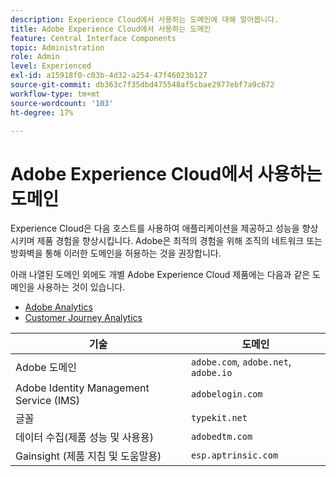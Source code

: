```yaml
---
description: Experience Cloud에서 사용하는 도메인에 대해 알아봅니다.
title: Adobe Experience Cloud에서 사용하는 도메인
feature: Central Interface Components
topic: Administration
role: Admin
level: Experienced
exl-id: a15918f0-c03b-4d32-a254-47f46023b127
source-git-commit: db363c7f35dbd475548af5cbae2977ebf7a9c672
workflow-type: tm+mt
source-wordcount: '103'
ht-degree: 17%

---
```


# Adobe Experience Cloud에서 사용하는 도메인

Experience Cloud은 다음 호스트를 사용하여 애플리케이션을 제공하고 성능을 향상시키며 제품 경험을 향상시킵니다. Adobe은 최적의 경험을 위해 조직의 네트워크 또는 방화벽을 통해 이러한 도메인을 허용하는 것을 권장합니다.

아래 나열된 도메인 외에도 개별 Adobe Experience Cloud 제품에는 다음과 같은 도메인을 사용하는 것이 있습니다.

* [Adobe Analytics](https://experienceleague.adobe.com/en/docs/analytics/technotes/domains)
* [Customer Journey Analytics](https://experienceleague.adobe.com/en/docs/analytics-platform/using/technotes/domains)

| 기술 | 도메인 |
| --- | --- |
| Adobe 도메인 | `adobe.com`, `adobe.net`, `adobe.io` |
| Adobe Identity Management Service (IMS) | `adobelogin.com` |
| 글꼴 | `typekit.net` |
| 데이터 수집(제품 성능 및 사용용) | `adobedtm.com` |
| Gainsight (제품 지침 및 도움말용) | `esp.aptrinsic.com` |
